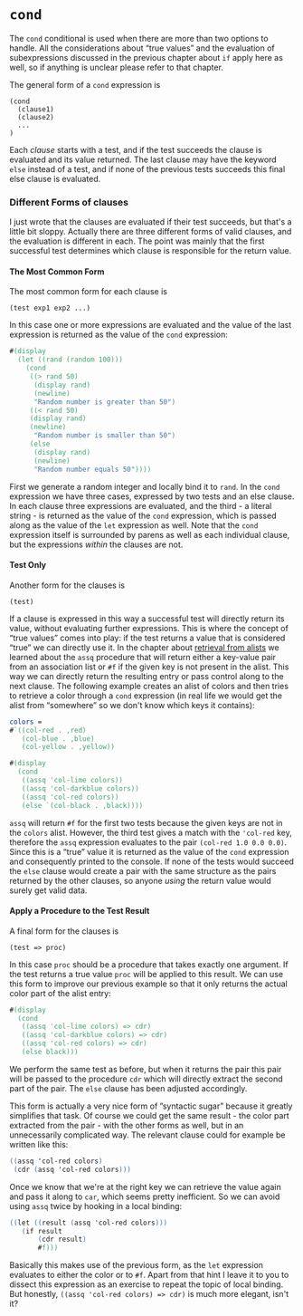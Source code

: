 # `cond`

The `cond` conditional is used when there are more than two options to handle.
All the considerations about “true values” and the evaluation of subexpressions
discussed in the previous chapter about `if` apply here as well, so if anything
is unclear please refer to that chapter.

The general form of a `cond` expression is

```
(cond
  (clause1)
  (clause2)
  ...
)
```

Each *clause* starts with a test, and if the test succeeds the clause is
evaluated and its value returned.  The last clause may have the keyword `else`
instead of a test, and if none of the previous tests succeeds this final else
clause is evaluated.

### Different Forms of clauses

I just wrote that the clauses are evaluated if their test succeeds, but that's a
little bit sloppy.  Actually there are three different forms of valid clauses,
and the evaluation is different in each.  The point was mainly that the first
successful test determines which clause is responsible for the return value.

#### The Most Common Form

The most common form for each clause is

```
(test exp1 exp2 ...)
```

In this case one or more expressions are evaluated and the value of the last
expression is returned as the value of the `cond` expression:

```lilypond
#(display
  (let ((rand (random 100)))
    (cond
     ((> rand 50)
      (display rand)
      (newline)
      "Random number is greater than 50")
     ((< rand 50)
     (display rand)
     (newline)
      "Random number is smaller than 50")
     (else
      (display rand)
      (newline)
      "Random number equals 50"))))
```

First we generate a random integer and locally bind it to `rand`.  In the `cond`
expression we have three cases, expressed by two tests and an else clause.  In
each clause three expressions are evaluated, and the third - a literal string -
is returned as the value of the `cond` expression, which is passed along as the
value of the `let` expression as well.  Note that the `cond` expression itself
is surrounded by parens as well as each individual clause, but the expressions
*within* the clauses are not.

#### Test Only

Another form for the clauses is

```
(test)
```

If a clause is expressed in this way a successful test will directly return its
value, without evaluating further expressions.  This is where the concept of
“true values” comes into play: if the test returns a value that is considered
“true” we can directly use it.  In the chapter about [retrieval from
alists](../alists/retrieving.html) we learned about the `assq` procedure that will
return either a key-value pair from an association list or `#f` if the given key
is not present in the alist.  This way we can directly return the resulting
entry or pass control along to the next clause.  The following example creates
an alist of colors and then tries to retrieve a color through a `cond`
expression (in real life we would get the alist from “somewhere” so we don't
know which keys it contains):

```lilypond
colors =
#`((col-red . ,red)
   (col-blue . ,blue)
   (col-yellow . ,yellow))

#(display
  (cond
   ((assq 'col-lime colors))
   ((assq 'col-darkblue colors))
   ((assq 'col-red colors))
   (else `(col-black . ,black))))
```

`assq` will return `#f` for the first two tests because the given keys are not
in the `colors` alist.  However, the third test gives a match with the
`'col-red` key, therefore the `assq` expression evaluates to the pair `(col-red
1.0 0.0 0.0)`.  Since this is a “true” value it is returned as the value of the
`cond` expression and consequently printed to the console.  If none of the tests
would succeed the `else` clause would create a pair with the same structure as
the pairs returned by the other clauses, so anyone *using* the return value
would surely get valid data.

#### Apply a Procedure to the Test Result

A final form for the clauses is

```
(test => proc)
```

In this case `proc` should be a procedure that takes exactly one argument. If
the test returns a true value `proc` will be applied to this result.  We can use
this form to improve our previous example so that it only returns the actual
color part of the alist entry:

```lilypond
#(display
  (cond
   ((assq 'col-lime colors) => cdr)
   ((assq 'col-darkblue colors) => cdr)
   ((assq 'col-red colors) => cdr)
   (else black)))
```

We perform the same test as before, but when it returns the pair this pair will
be passed to the procedure `cdr` which will directly extract the second part of
the pair.  The `else` clause has been adjusted accordingly.

This form is actually a very nice form of ”syntactic sugar” because it greatly
simplifies that task.  Of course we could get the same result - the color part
extracted from the pair - with the other forms as well, but in an unnecessarily
complicated way. The relevant clause could for example be written like this:

```lilypond
((assq 'col-red colors)
 (cdr (assq 'col-red colors)))
```

Once we know that we're at the right key we can retrieve the value again and
pass it along to `car`, which seems pretty inefficient.  So we can avoid using
`assq` twice by hooking in a local binding:

```lilypond
((let ((result (assq 'col-red colors)))
   (if result
       (cdr result)
       #f)))
```

Basically this makes use of the previous form, as the `let` expression evaluates
to either the color or to `#f`.  Apart from that hint I leave it to you to
dissect this expression as an exercise to repeat the topic of local binding.
But honestly, `((assq 'col-red colors) => cdr)` is much more elegant, isn't it?
